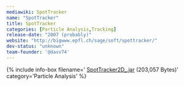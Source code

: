 ```yaml
---
mediawiki: SpotTracker
name: "SpotTracker"
title: SpotTracker
categories: [Particle Analysis,Tracking]
release-date: "2007 (probably)"
website: "http://bigwww.epfl.ch/sage/soft/spottracker/"
dev-status: "unknown"
team-founder: '@dasv74'
---
```


{% include info-box filename=' [SpotTracker2D\_.jar](http://bigwww.epfl.ch/sage/soft/spottracker/SpotTracker2D_.jar) (203,057 Bytes)'  category='Particle Analysis' %}

  
